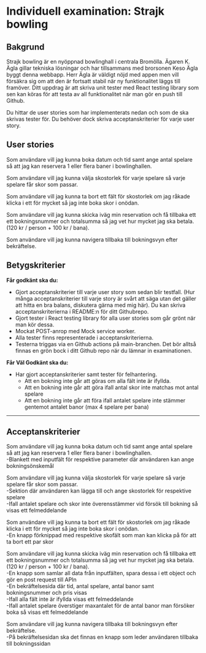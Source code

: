 # Individuell examination: Strajk bowling

## Bakgrund

Strajk bowling är en nyöppnad bowlinghall i centrala Bromölla. Ägaren K. Ägla gillar tekniska lösningar och har tillsammans med brorsonen Keso Ägla byggt denna webbapp.
Herr Ägla är väldigt nöjd med appen men vill försäkra sig om att den är fortsatt stabil när ny funktionalitet läggs till framöver. Ditt uppdrag är att skriva unit tester med React testing library som sen kan köras för att testa av all funktionalitet när man gör en push till Github.

Du hittar de user stories som har implementerats nedan och som de ska skrivas tester för. Du behöver dock skriva acceptanskriterier för varje user story.

## User stories

Som användare vill jag kunna boka datum och tid samt ange antal spelare så att jag kan reservera 1 eller flera baner i bowlinghallen.

Som användare vill jag kunna välja skostorlek för varje spelare så varje spelare får skor som passar.

Som användare vill jag kunna ta bort ett fält för skostorlek om jag råkade klicka i ett för mycket så jag inte boka skor i onödan.

Som användare vill jag kunna skicka iväg min reservation och få tillbaka ett ett bokningsnummer och totalsumma så jag vet hur mycket jag ska betala. (120 kr / person + 100 kr / bana).

Som användare vill jag kunna navigera tillbaka till bokningsvyn efter bekräftelse.

## Betygskriterier

**Får godkänt ska du:**

- Gjort acceptanskriterier till varje user story som sedan blir testfall. (Hur många acceptanskriterier till varje story är svårt att säga utan det gäller att hitta en bra balans, diskutera gärna med mig här). Du kan skriva acceptanskriterierna i README:n för ditt Githubrepo.
- Gjort tester i React testing library för alla user stories som går grönt när man kör dessa.
- Mockat POST-anrop med Mock service worker.
- Alla tester finns representerade i acceptanskriterierna.
- Testerna triggas via en Github actions på main-branchen. Det bör alltså finnas en grön bock i ditt Github repo när du lämnar in examinationen.

**Får Väl Godkänt ska du:**

- Har gjort acceptanskriterier samt tester för felhantering.
  *  Att en bokning inte går att göras om alla fält inte är ifyllda.
  *  Att en bokning inte går att göra ifall antal skor inte matchas mot antal spelare
  *  Att en bokning inte går att föra ifall antalet spelare inte stämmer gentemot antalet banor (max 4 spelare per bana)
    
-----------------------------------------------------------------------------------------------------------------------------------------------------------------------------

## Acceptanskriterier
Som användare vill jag kunna boka datum och tid samt ange antal spelare så att jag kan reservera 1 eller flera baner i bowlinghallen.
<br>
-Blankett med inputfält för respektive parameter där användaren kan ange bokningsönskemål

Som användare vill jag kunna välja skostorlek för varje spelare så varje spelare får skor som passar.
<br>
-Sektion där användaren kan lägga till och ange skostorlek för respektive spelare
<br>
-Ifall antalet spelare och skor inte överensstämmer vid försök till bokning så visas ett felmeddelande

Som användare vill jag kunna ta bort ett fält för skostorlek om jag råkade klicka i ett för mycket så jag inte boka skor i onödan.
<br>
-En knapp förknippad med respektive skofält som man kan klicka på för att ta bort ett par skor

Som användare vill jag kunna skicka iväg min reservation och få tillbaka ett ett bokningsnummer och totalsumma så jag vet hur mycket jag ska betala. (120 kr / person + 100 kr / bana).
<br>
-En knapp som samlar all data från inputfälten, spara dessa i ett object och gör en post request till APIn
<br>
-En bekräftelsesida där tid, antal spelare, antal banor samt bokningsnummer och pris visas
<br>
-Ifall alla fält inte är ifyllda visas ett felmeddelande
<br>
-Ifall antalet spelare överstiger maxantalet för de antal banor man försöker boka så visas ett felmeddelande
<br>

Som användare vill jag kunna navigera tillbaka till bokningsvyn efter bekräftelse.
<br>
-På bekräftelsesidan ska det finnas en knapp som leder användaren tillbaka till bokningssidan
<br>
